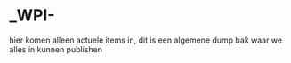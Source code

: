 # _WPI-
 hier komen alleen actuele items in, dit is een algemene dump bak waar we alles in kunnen publishen
